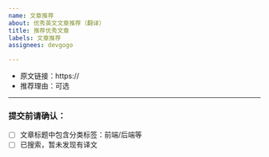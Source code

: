 ```yaml
---
name: 文章推荐
about: 优秀英文文章推荐（翻译）
title: 推荐优秀文章
labels: 文章推荐
assignees: devgogo

---
```


- 原文链接：https://
- 推荐理由：可选

---

### 提交前请确认：

* [ ] 文章标题中包含分类标签：前端/后端等
* [ ] 已搜索，暂未发现有译文
